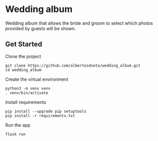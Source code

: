 # Wedding album
Wedding album that allows the bride and groom to select which photos provided by guests will be shown.


## Get Started

Clone the project
```
git clone https://github.com/albertosdneto/wedding_album.git
cd wedding_album
```

Create the virtual environment
```
python3 -m venv venv
. venv/bin/activate
```

Install requirements
```
pip install --upgrade pip setuptools
pip install -r requirements.txt 
```

Run the app
```
flask run
```